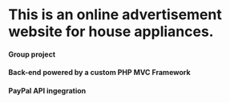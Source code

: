 # This is an online advertisement website for house appliances. 

#### Group project
#### Back-end powered by a custom PHP MVC Framework
#### PayPal API ingegration
